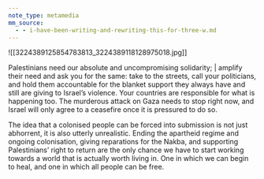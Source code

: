 ```yaml
---
note_type: metamedia
mm_source:
  - - i-have-been-writing-and-rewriting-this-for-three-w.md
---
```


![[3224389125854783813_3224389118128975018.jpg]]

Palestinians need our absolute and uncompromising
solidarity; | amplify their need and ask you for the same:
take to the streets, call your politicians, and hold them
accountable for the blanket support they always have and
still are giving to Israel’s violence. Your countries are
responsible for what is happening too. The murderous
attack on Gaza needs to stop right now, and Israel will only
agree to a ceasefire once it is pressured to do so.

The idea that a colonised people can be forced into
submission is not just abhorrent, it is also utterly
unrealistic. Ending the apartheid regime and ongoing
colonisation, giving reparations for the Nakba, and
supporting Palestinians’ right to return are the only chance
we have to start working towards a world that is actually
worth living in. One in which we can begin to heal, and one
in which all people can be free.

